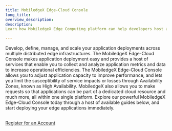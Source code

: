 ```yaml
---
title: MobiledgeX Edge-Cloud Console
long_title: 
overview_description: 
description: 
Learn how MobiledgeX Edge Computing platform can help developers host and scale applications on the Mobile Network Edge and reduce latency by bringing applications closer to your users

---
```


Develop, define, manage, and scale your application deployments across multiple distributed edge infrastructures. The MobiledgeX Edge-Cloud Console makes application deployment easy and provides a host of services that enable you to collect and analyze application metrics and data to increase operational efficiencies. The MobiledgeX Edge-Cloud Console allows you to adjust application capacity to improve performance, and lets you limit the susceptibility of service impacts or losses through Availability Zones, known as High Availability.  MobiledgeX also allows you to make requests so that applications can be part of a dedicated cloud resource and much more, all within one single platform. Explore our powerful MobiledgeX Edge-Cloud Console today through a host of available guides below, and start deploying your edge applications immediately.

## 

[Register for an Account](https://console.mobiledgex.net)


